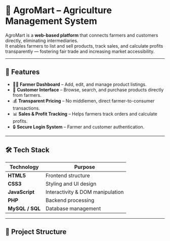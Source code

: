 # 🌾 AgroMart – Agriculture Management System

AgroMart is a **web-based platform** that connects farmers and customers directly, eliminating intermediaries.  
It enables farmers to list and sell products, track sales, and calculate profits transparently — fostering fair trade and increasing market accessibility.

---

## 🚀 Features

- 👨‍🌾 **Farmer Dashboard** – Add, edit, and manage product listings.
- 🛒 **Customer Interface** – Browse, search, and purchase products directly from farmers.
- 💰 **Transparent Pricing** – No middlemen, direct farmer-to-consumer transactions.
- 📊 **Sales & Profit Tracking** – Helps farmers track orders and calculate profits.
- 🔒 **Secure Login System** – Farmer and customer authentication.

---

## 🛠️ Tech Stack

| Technology | Purpose |
|------------|---------|
| **HTML5** | Frontend structure |
| **CSS3** | Styling and UI design |
| **JavaScript** | Interactivity & DOM manipulation |
| **PHP** | Backend processing |
| **MySQL / SQL** | Database management |

---

## 📂 Project Structure

